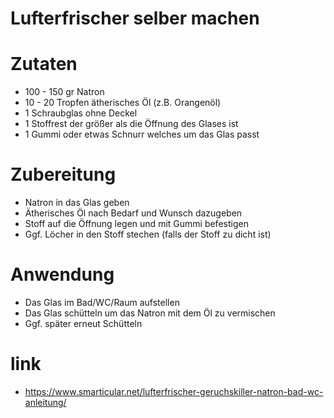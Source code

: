 # Lufterfrischer selber machen

# Zutaten

* 100 - 150 gr Natron
* 10 - 20 Tropfen ätherisches Öl (z.B. Orangenöl)
* 1 Schraubglas ohne Deckel
* 1 Stoffrest der größer als die Öffnung des Glases ist
* 1 Gummi oder etwas Schnurr welches um das Glas passt

# Zubereitung

* Natron in das Glas geben
* Ätherisches Öl nach Bedarf und Wunsch dazugeben
* Stoff auf die Öffnung legen und mit Gummi befestigen
* Ggf. Löcher in den Stoff stechen (falls der Stoff zu dicht ist)

# Anwendung

* Das Glas im Bad/WC/Raum aufstellen
* Das Glas schütteln um das Natron mit dem Öl zu vermischen
* Ggf. später erneut Schütteln

# link

* https://www.smarticular.net/lufterfrischer-geruchskiller-natron-bad-wc-anleitung/
